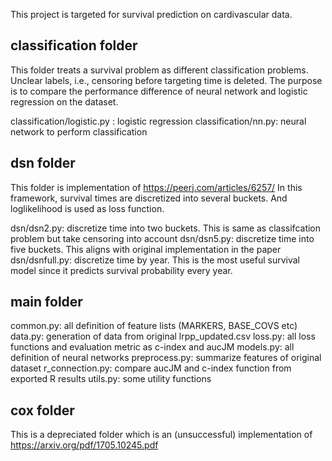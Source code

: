 This project is targeted for survival prediction on cardivascular data. 

## classification folder
This folder treats a survival problem as different classification problems. Unclear labels, 
i.e., censoring before targeting time is deleted. The purpose is to compare the performance 
difference of neural network and logistic regression on the dataset.

classification/logistic.py : logistic regression
classification/nn.py: neural network to perform classification

## dsn folder
This folder is implementation of https://peerj.com/articles/6257/ 
In this framework, survival times are discretized into several buckets. And loglikelihood 
is used as loss function. 

dsn/dsn2.py: discretize time into two buckets. This is same as classifcation problem but 
take censoring into account
dsn/dsn5.py: discretize time into five buckets. This aligns with original implementation 
in the paper
dsn/dsnfull.py: discretize time by year. This is the most useful survival model since it 
predicts survival probability every year.

## main folder
common.py: all definition of feature lists (MARKERS, BASE_COVS etc)
data.py: generation of data from original lrpp_updated.csv
loss.py: all loss functions and evaluation metric as c-index and aucJM
models.py: all definition of neural networks
preprocess.py: summarize features of original dataset
r_connection.py: compare aucJM and c-index function from exported R results
utils.py: some utility functions 

## cox folder
This is a depreciated folder which is an (unsuccessful) implementation of 
https://arxiv.org/pdf/1705.10245.pdf